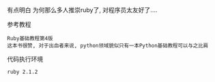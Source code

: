 
有点明白 为何那么多人推崇ruby了, 对程序员太友好了....

参考教程

    Ruby基础教程第4版
    这本书很赞, 对于出血者来说, python领域貌似只有一本Python基础教程可以与之比肩

代码执行环境

    ruby 2.1.2


